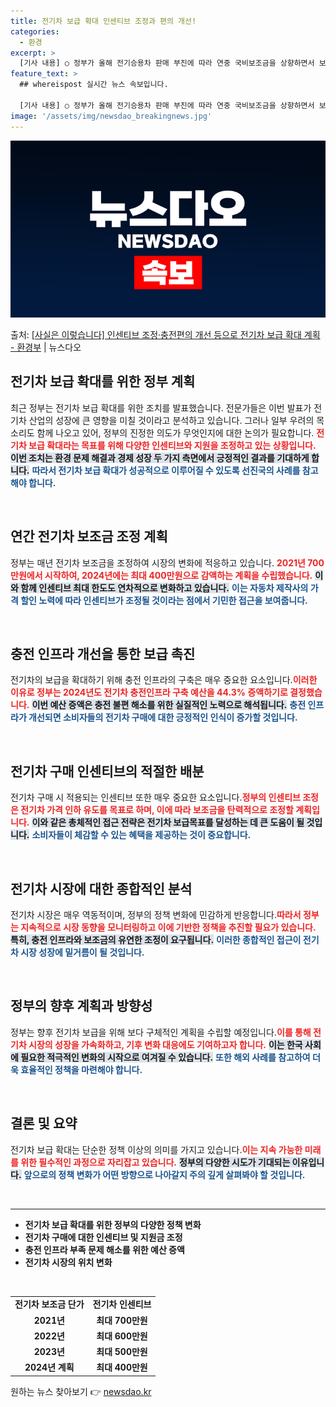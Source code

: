 ```yaml
---
title: 전기차 보급 확대 인센티브 조정과 편의 개선!
categories:
  - 환경
excerpt: >
  [기사 내용] ○ 정부가 올해 전기승용차 판매 부진에 따라 연중 국비보조금을 상향하면서 보조금 단가 감액기조…
feature_text: >
  ## whereispost 실시간 뉴스 속보입니다.

  [기사 내용] ○ 정부가 올해 전기승용차 판매 부진에 따라 연중 국비보조금을 상향하면서 보조금 단가 감액기조…
image: '/assets/img/newsdao_breakingnews.jpg'
---
```


![뉴스다오 속보](/assets/img/newsdao_breakingnews.jpg)

<p>출처: <a href="https://newsdao.kr/2090" rel="dofollow">[사실은 이렇습니다] 인센티브 조정·충전편의 개선 등으로 전기차 보급 확대 계획 - 환경부</a> | 뉴스다오</p>

<h2 data-ke-size="size26">전기차 보급 확대를 위한 정부 계획</h2>

<p data-ke-size="size16">최근 정부는 전기차 보급 확대를 위한 조치를 발표했습니다. 전문가들은 이번 발표가 전기차 산업의 성장에 큰 영향을 미칠 것이라고 분석하고 있습니다. 그러나 일부 우려의 목소리도 함께 나오고 있어, 정부의 진정한 의도가 무엇인지에 대한 논의가 필요합니다. <b><span style="color: #ee2323;">전기차 보급 확대라는 목표를 위해 다양한 인센티브와 지원을 조정하고 있는 상황입니다.</span></b> <b><span style="background-color: #21538527;">이번 조치는 환경 문제 해결과 경제 성장 두 가지 측면에서 긍정적인 결과를 기대하게 합니다.</span></b> <b><span style="color: #1a5490;">따라서 전기차 보급 확대가 성공적으로 이루어질 수 있도록 선진국의 사례를 참고해야 합니다.</span></b></p>

<p data-ke-size="size16">&nbsp;</p>

<h2 data-ke-size="size26">연간 전기차 보조금 조정 계획</h2>

<p data-ke-size="size16">정부는 매년 전기차 보조금을 조정하여 시장의 변화에 적응하고 있습니다. <b><span style="color: #ee2323;">2021년 700만원에서 시작하여, 2024년에는 최대 400만원으로 감액하는 계획을 수립했습니다.</span></b> <b><span style="background-color: #21538527;">이와 함께 인센티브 최대 한도도 연차적으로 변화하고 있습니다.</span></b> <b><span style="color: #1a5490;">이는 자동차 제작사의 가격 할인 노력에 따라 인센티브가 조정될 것이라는 점에서 기민한 접근을 보여줍니다.</span></b></p>

<p data-ke-size="size16">&nbsp;</p>

<h2 data-ke-size="size26">충전 인프라 개선을 통한 보급 촉진</h2>

<p data-ke-size="size16">전기차의 보급을 확대하기 위해 충전 인프라의 구축은 매우 중요한 요소입니다.<b><span style="color: #ee2323;">이러한 이유로 정부는 2024년도 전기차 충전인프라 구축 예산을 44.3% 증액하기로 결정했습니다.</span></b> <b><span style="background-color: #21538527;">이번 예산 증액은 충전 불편 해소를 위한 실질적인 노력으로 해석됩니다.</span></b> <b><span style="color: #1a5490;">충전 인프라가 개선되면 소비자들의 전기차 구매에 대한 긍정적인 인식이 증가할 것입니다.</span></b></p>

<p data-ke-size="size16">&nbsp;</p>

<h2 data-ke-size="size26">전기차 구매 인센티브의 적절한 배분</h2>

<p data-ke-size="size16">전기차 구매 시 적용되는 인센티브 또한 매우 중요한 요소입니다.<b><span style="color: #ee2323;">정부의 인센티브 조정은 전기차 가격 인하 유도를 목표로 하며, 이에 따라 보조금을 탄력적으로 조정할 계획입니다.</span></b> <b><span style="background-color: #21538527;">이와 같은 총체적인 접근 전략은 전기차 보급목표를 달성하는 데 큰 도움이 될 것입니다.</span></b> <b><span style="color: #1a5490;">소비자들이 체감할 수 있는 혜택을 제공하는 것이 중요합니다.</span></b></p>

<p data-ke-size="size16">&nbsp;</p>

<h2 data-ke-size="size26">전기차 시장에 대한 종합적인 분석</h2>

<p data-ke-size="size16">전기차 시장은 매우 역동적이며, 정부의 정책 변화에 민감하게 반응합니다.<b><span style="color: #ee2323;">따라서 정부는 지속적으로 시장 동향을 모니터링하고 이에 기반한 정책을 추진할 필요가 있습니다.</span></b> <b><span style="background-color: #21538527;">특히, 충전 인프라와 보조금의 유연한 조정이 요구됩니다.</span></b> <b><span style="color: #1a5490;">이러한 종합적인 접근이 전기차 시장 성장에 밑거름이 될 것입니다.</span></b></p>

<p data-ke-size="size16">&nbsp;</p>

<h2 data-ke-size="size26">정부의 향후 계획과 방향성</h2>

<p data-ke-size="size16">정부는 향후 전기차 보급을 위해 보다 구체적인 계획을 수립할 예정입니다.<b><span style="color: #ee2323;">이를 통해 전기차 시장의 성장을 가속화하고, 기후 변화 대응에도 기여하고자 합니다.</span></b> <b><span style="background-color: #21538527;">이는 한국 사회에 필요한 적극적인 변화의 시작으로 여겨질 수 있습니다.</span></b> <b><span style="color: #1a5490;">또한 해외 사례를 참고하여 더욱 효율적인 정책을 마련해야 합니다.</span></b></p>

<p data-ke-size="size16">&nbsp;</p>

<h2 data-ke-size="size26">결론 및 요약</h2>

<p data-ke-size="size16">전기차 보급 확대는 단순한 정책 이상의 의미를 가지고 있습니다.<b><span style="color: #ee2323;">이는 지속 가능한 미래를 위한 필수적인 과정으로 자리잡고 있습니다.</span></b> <b><span style="background-color: #21538527;">정부의 다양한 시도가 기대되는 이유입니다.</span></b> <b><span style="color: #1a5490;">앞으로의 정책 변화가 어떤 방향으로 나아갈지 주의 깊게 살펴봐야 할 것입니다.</span></b></p>

<p data-ke-size="size16">&nbsp;</p> 

<hr />

<ul>
    <li><b>전기차 보급 확대를 위한 정부의 다양한 정책 변화</b></li>
    <li><b>전기차 구매에 대한 인센티브 및 지원금 조정</b></li>
    <li><b>충전 인프라 부족 문제 해소를 위한 예산 증액</b></li>
    <li><b>전기차 시장의 위치 변화</b></li>
</ul>

<p data-ke-size="size16">&nbsp;</p>

<table style="width: 100%; border-collapse: collapse;">
    <tr>
        <td style="text-align: center; height: 17px;"><b>전기차 보조금 단가</b></td>
        <td style="text-align: center; height: 17px;"><b>전기차 인센티브</b></td>
    </tr>
    <tr>
        <td style="text-align: center; height: 17px;"><b>2021년</b></td>
        <td style="text-align: center; height: 17px;"><b>최대 700만원</b></td>
    </tr>
    <tr>
        <td style="text-align: center; height: 17px;"><b>2022년</b></td>
        <td style="text-align: center; height: 17px;"><b>최대 600만원</b></td>
    </tr>
    <tr>
        <td style="text-align: center; height: 17px;"><b>2023년</b></td>
        <td style="text-align: center; height: 17px;"><b>최대 500만원</b></td>
    </tr>
    <tr>
        <td style="text-align: center; height: 17px;"><b>2024년 계획</b></td>
        <td style="text-align: center; height: 17px;"><b>최대 400만원</b></td>
    </tr>
</table> 

원하는 뉴스 찾아보기 👉 <a href="https://newsdao.kr" rel="dofollow">newsdao.kr</a>



